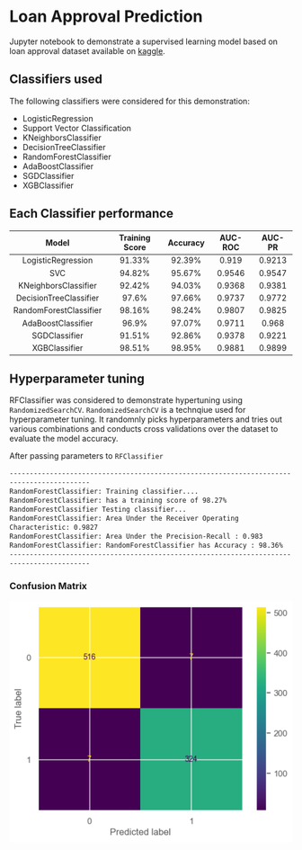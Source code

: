 # Loan Approval Prediction
Jupyter notebook to demonstrate a supervised learning model based on loan approval dataset available on [kaggle](https://www.kaggle.com/datasets/architsharma01/loan-approval-prediction-dataset).

## Classifiers used
The following classifiers were considered for this demonstration:
- LogisticRegression
- Support Vector Classification
- KNeighborsClassifier
- DecisionTreeClassifier
- RandomForestClassifier
- AdaBoostClassifier
- SGDClassifier
- XGBClassifier

## Each Classifier performance
|         Model          | Training Score | Accuracy | AUC-ROC | AUC-PR |
|:----------------------:|:--------------:|:--------:|:-------:|:------:|
|   LogisticRegression   |     91.33%     |  92.39%  |  0.919  | 0.9213 |
|          SVC           |     94.82%     |  95.67%  |  0.9546 | 0.9547 |
|  KNeighborsClassifier  |     92.42%     |  94.03%  |  0.9368 | 0.9381 |
| DecisionTreeClassifier |     97.6%      |  97.66%  |  0.9737 | 0.9772 |
| RandomForestClassifier |     98.16%     |  98.24%  |  0.9807 | 0.9825 |
|   AdaBoostClassifier   |     96.9%      |  97.07%  |  0.9711 | 0.968  |
|     SGDClassifier      |     91.51%     |  92.86%  |  0.9378 | 0.9221 |
|     XGBClassifier      |     98.51%     |  98.95%  |  0.9881 | 0.9899 |

## Hyperparameter tuning
RFClassifier was considered to demonstrate hypertuning using `RandomizedSearchCV`. `RandomizedSearchCV` is a technqiue used for hyperparameter tuning. It randomnly picks hyperparameters and tries out various combinations and conducts cross validations over the dataset to evaluate the model accuracy.

After passing parameters to `RFClassifier`
```
------------------------------------------------------------------------------------------
RandomForestClassifier: Training classifier....
RandomForestClassifier: has a training score of 98.27%
RandomForestClassifier Testing classifier...
RandomForestClassifier: Area Under the Receiver Operating Characteristic: 0.9827
RandomForestClassifier: Area Under the Precision-Recall : 0.983
RandomForestClassifier: RandomForestClassifier has Accuracy : 98.36%
------------------------------------------------------------------------------------------
```

### Confusion Matrix
![Alt text](image.png)